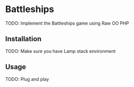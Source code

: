 # Battleships

TODO: Implement the Battleships game using Raw OO PHP

## Installation

TODO: Make sure you have Lamp stack environment

## Usage

TODO: Plug and play
